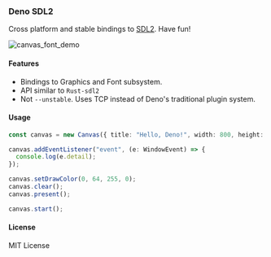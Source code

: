 ### Deno SDL2

Cross platform and stable bindings to [SDL2](https://www.libsdl.org/index.php).
Have fun!

![canvas_font_demo](https://user-images.githubusercontent.com/34997667/127973999-d0212cac-0800-46c8-8817-7e401fec69a6.png)

#### Features

- Bindings to Graphics and Font subsystem.
- API similar to `Rust-sdl2`
- Not `--unstable`. Uses TCP instead of Deno's traditional plugin system.

#### Usage

```typescript
const canvas = new Canvas({ title: "Hello, Deno!", width: 800, height: 400 });

canvas.addEventListener("event", (e: WindowEvent) => {
  console.log(e.detail);
});

canvas.setDrawColor(0, 64, 255, 0);
canvas.clear();
canvas.present();

canvas.start();
```

#### License

MIT License
